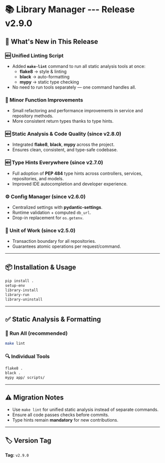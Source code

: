 # 📚 Library Manager --- Release v2.9.0

## 🚀 What's New in This Release

### 🆕 Unified Linting Script
-   Added **`make-lint`** command to run all static analysis tools at once:
    -   **flake8** → style & linting
    -   **black** → auto-formatting
    -   **mypy** → static type checking
-   No need to run tools separately — one command handles all.

### 🔧 Minor Function Improvements
-   Small refactoring and performance improvements in service and repository methods.
-   More consistent return types thanks to type hints.

### 🆕 Static Analysis & Code Quality (since v2.8.0)
-   Integrated **flake8**, **black**, **mypy** across the project.
-   Ensures clean, consistent, and type-safe codebase.

### 🆕 Type Hints Everywhere (since v2.7.0)
-   Full adoption of **PEP 484** type hints across controllers,
    services, repositories, and models.
-   Improved IDE autocompletion and developer experience.

### ⚙️ Config Manager (since v2.6.0)
-   Centralized settings with **pydantic-settings**.  
-   Runtime validation + computed `db_url`.
-   Drop-in replacement for `os.getenv`.

### 🔄 Unit of Work (since v2.5.0)
-   Transaction boundary for all repositories.
-   Guarantees atomic operations per request/command.

------------------------------------------------------------------------

## 📦 Installation & Usage

```bash
pip install .
setup-env
library-install
library-run
library-uninstall
```

------------------------------------------------------------------------

## ✅ Static Analysis & Formatting

### 🚀 Run All (recommended)
```bash
make lint
```

### 🔍 Individual Tools
```bash
flake8 .
black .
mypy app/ scripts/
```

------------------------------------------------------------------------

## ⚠️ Migration Notes
-   Use `make lint` for unified static analysis instead of separate commands.  
-   Ensure all code passes checks before commits.  
-   Type hints remain **mandatory** for new contributions.  

------------------------------------------------------------------------

## 🏷 Version Tag
**Tag:** `v2.9.0`
